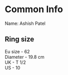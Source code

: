 # Common Info

Name: Ashish Patel


## Ring size

Eu size - 62  
Diameter - 19.8 cm  
UK - T 1/2  
US - 10  
